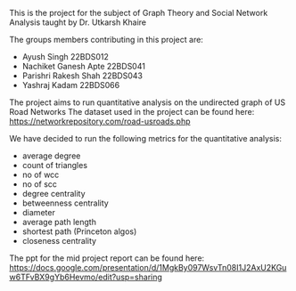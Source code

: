 This is the project for the subject of Graph Theory and Social Network Analysis taught by Dr. Utkarsh Khaire

The groups members contributing in this project are:<br>
* Ayush Singh 22BDS012 <br>
* Nachiket Ganesh Apte 22BDS041 <br>
* Parishri Rakesh Shah 22BDS043 <br>
* Yashraj Kadam 22BDS066 <br>

The project aims to run quantitative analysis on the undirected graph of US Road Networks
The dataset used in the project can be found here: 
https://networkrepository.com/road-usroads.php

We have decided to run the following metrics for the quantitative analysis:

- average degree
- count of triangles
- no of wcc
- no of scc
- degree centrality
- betweenness centrality
- diameter
- average path length
- shortest path (Princeton algos)
- closeness centrality


The ppt for the mid project report can be found here:
https://docs.google.com/presentation/d/1MgkBy097WsvTn08I1J2AxU2KGuw6TFvBX9gYb6Hevmo/edit?usp=sharing